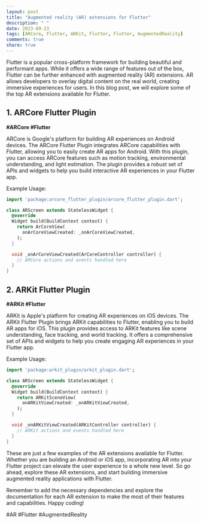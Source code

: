 ```yaml
---
layout: post
title: "Augmented reality (AR) extensions for Flutter"
description: " "
date: 2023-09-23
tags: [ARCore, Flutter, ARKit, Flutter, Flutter, AugmentedReality]
comments: true
share: true
---
```


Flutter is a popular cross-platform framework for building beautiful and performant apps. While it offers a wide range of features out of the box, Flutter can be further enhanced with augmented reality (AR) extensions. AR allows developers to overlay digital content on the real world, creating immersive experiences for users. In this blog post, we will explore some of the top AR extensions available for Flutter.

## 1. ARCore Flutter Plugin

**#ARCore #Flutter**

ARCore is Google's platform for building AR experiences on Android devices. The ARCore Flutter Plugin integrates ARCore capabilities with Flutter, allowing you to easily create AR apps for Android. With this plugin, you can access ARCore features such as motion tracking, environmental understanding, and light estimation. The plugin provides a robust set of APIs and widgets to help you build interactive AR experiences in your Flutter app.

Example Usage:

```dart
import 'package:arcore_flutter_plugin/arcore_flutter_plugin.dart';

class ARScreen extends StatelessWidget {
  @override
  Widget build(BuildContext context) {
    return ArCoreView(
      onArCoreViewCreated: _onArCoreViewCreated,
    );
  }

  void _onArCoreViewCreated(ArCoreController controller) {
    // ARCore actions and events handled here
  }
}
```

## 2. ARKit Flutter Plugin

**#ARKit #Flutter**

ARKit is Apple's platform for creating AR experiences on iOS devices. The ARKit Flutter Plugin brings ARKit capabilities to Flutter, enabling you to build AR apps for iOS. This plugin provides access to ARKit features like scene understanding, face tracking, and world tracking. It offers a comprehensive set of APIs and widgets to help you create engaging AR experiences in your Flutter app.

Example Usage:

```dart
import 'package:arkit_plugin/arkit_plugin.dart';

class ARScreen extends StatelessWidget {
  @override
  Widget build(BuildContext context) {
    return ARKitSceneView(
      onARKitViewCreated: _onARKitViewCreated,
    );
  }

  void _onARKitViewCreated(ARKitController controller) {
    // ARKit actions and events handled here
  }
}
```

These are just a few examples of the AR extensions available for Flutter. Whether you are building an Android or iOS app, incorporating AR into your Flutter project can elevate the user experience to a whole new level. So go ahead, explore these AR extensions, and start building immersive augmented reality applications with Flutter.

Remember to add the necessary dependencies and explore the documentation for each AR extension to make the most of their features and capabilities. Happy coding!

#AR #Flutter #AugmentedReality